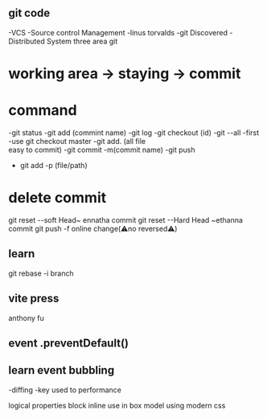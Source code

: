 ## git code
-VCS -Source control Management
-linus torvalds -git Discovered
-Distributed System
three area git 
# working area -> staying -> commit
# command
-git status
-git add (commint name)
-git log
-git checkout (id)
-git --all
-first -use git checkout master
-git add. (all file  
easy to commit)
-git commit -m(commit name)
-git push
- git add -p (file/path)
# delete commit
git reset --soft Head~ ennatha commit
git reset --Hard Head ~ethanna commit 
git push -f  online change(⚠️no reversed⚠️)
## learn
git rebase -i
branch 
## vite press
anthony fu

## event .preventDefault()
## learn event bubbling
-diffing 
-key used to performance

<!-- use redex,callback,memo -->
logical properties
block
inline
use in box model
using modern css